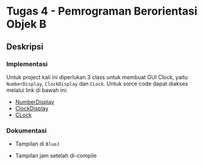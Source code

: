 # Tugas 4 - Pemrograman Berorientasi Objek B

## Deskripsi

### Implementasi
Untuk project kali ini diperlukan 3 class untuk membuat GUI Clock, yaitu `NumberDisplay`, `ClockDisplay` dan `CLock`. 
Untuk sorce code dapat diakses melalui link di bawah ini:

- [NumberDisplay](NumberDisplay.java)
- [ClockDisplay](ClockDisplay.java)
- [CLock](Clock.java)

### Dokumentasi
- Tampilan di `BlueJ`

- Tampilan jam setelah di-compile
  

